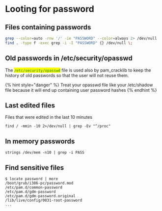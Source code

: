# Looting for password

## Files containing passwords

```bash
grep --color=auto -rnw '/' -ie "PASSWORD" --color=always 2> /dev/null
find . -type f -exec grep -i -I "PASSWORD" {} /dev/null \;
```

## Old passwords in /etc/security/opasswd

The <mark style="color:green;">`/etc/security/opasswd`</mark> file is used also by pam\_cracklib to keep the history of old passwords so that the user will not reuse them.

{% hint style="danger" %}
Treat your opasswd file like your /etc/shadow file because it will end up containing user password hashes
{% endhint %}

## Last edited files

Files that were edited in the last 10 minutes

```
find / -mmin -10 2>/dev/null | grep -Ev "^/proc"
```

## In memory passwords

```
strings /dev/mem -n10 | grep -i PASS
```

## Find sensitive files

```
$ locate password | more           
/boot/grub/i386-pc/password.mod
/etc/pam.d/common-password
/etc/pam.d/gdm-password
/etc/pam.d/gdm-password.original
/lib/live/config/0031-root-password
...
```
